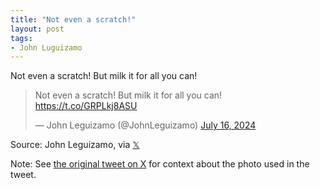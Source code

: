 ```yaml
---
title: "Not even a scratch!"
layout: post
tags:
- John Luguizamo
---
```


Not even a scratch! But milk it for all you can!

<blockquote class="twitter-tweet"><p lang="en" dir="ltr">Not even a scratch! But milk it for all you can! <a href="https://t.co/GRPLkj8ASU">https://t.co/GRPLkj8ASU</a></p>&mdash; John Leguizamo (@JohnLeguizamo) <a href="https://twitter.com/JohnLeguizamo/status/1813068113883353431?ref_src=twsrc%5Etfw">July 16, 2024</a></blockquote> <script async src="https://platform.twitter.com/widgets.js" charset="utf-8"></script>

Source: John Leguizamo, via [𝕏](https://x.com)

Note: See [the original tweet on X](https://x.com/KellDA/status/1812983262282981668) for context about the photo used in the tweet.
